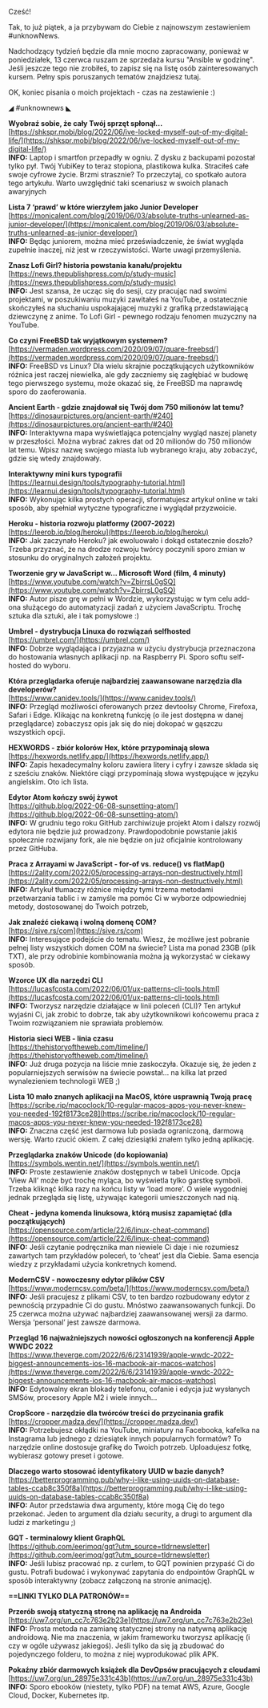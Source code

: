 Cześć!

Tak, to już piątek, a ja przybywam do Ciebie z najnowszym zestawieniem #unknowNews.

Nadchodzący tydzień będzie dla mnie mocno zapracowany, ponieważ w poniedziałek, 13 czerwca ruszam ze sprzedaża kursu "Ansible w godzinę". Jeśli jeszcze tego nie zrobiłeś, to zapisz się na listę osób zainteresowanych kursem. Pełny spis poruszanych tematów znajdziesz tutaj.

 

OK, koniec pisania o moich projektach - czas na zestawienie :)

 

◢ #unknownews ◣

**Wyobraź sobie, że cały Twój sprzęt spłonął...**  
[https://shkspr.mobi/blog/2022/06/ive-locked-myself-out-of-my-digital-life/](https://shkspr.mobi/blog/2022/06/ive-locked-myself-out-of-my-digital-life/)  
**INFO:** Laptop i smartfon przepadły w ogniu. Z dysku z backupami pozostał tylko pył. Twój YubiKey to teraz stopiona, plastikowa kulka. Straciłeś całe swoje cyfrowe życie. Brzmi strasznie? To przeczytaj, co spotkało autora tego artykułu. Warto uwzględnić taki scenariusz w swoich planach awaryjnych  

**Lista 7 &lsquo;prawd&rsquo; w które wierzyłem jako Junior Developer**  
[https://monicalent.com/blog/2019/06/03/absolute-truths-unlearned-as-junior-developer/](https://monicalent.com/blog/2019/06/03/absolute-truths-unlearned-as-junior-developer/)  
**INFO:** Będąc juniorem, można mieć przeświadczenie, że świat wygląda zupełnie inaczej, niż jest w rzeczywistości. Warte uwagi przemyślenia.  

**Znasz Lofi Girl? historia powstania kanału/projektu**  
[https://news.thepublishpress.com/p/study-music](https://news.thepublishpress.com/p/study-music)  
**INFO:** Jest szansa, że ucząc się do sesji, czy pracując nad swoimi projektami, w poszukiwaniu muzyki zawitałeś na YouTube, a ostatecznie skończyłeś na słuchaniu uspokajającej muzyki z grafiką przedstawiającą dziewczynę z anime. To Lofi Girl - pewnego rodzaju fenomen muzyczny na YouTube.  

**Co czyni FreeBSD tak wyjątkowym systemem?**  
[https://vermaden.wordpress.com/2020/09/07/quare-freebsd/](https://vermaden.wordpress.com/2020/09/07/quare-freebsd/)  
**INFO:** FreeBSD vs Linux? Dla wielu skrajnie początkujących użytkowników różnica jest raczej niewielka, ale gdy zaczniemy się zagłębiać w budowę tego pierwszego systemu, może okazać się, że FreeBSD ma naprawdę sporo do zaoferowania.  

**Ancient Earth - gdzie znajdował się Twój dom 750 milionów lat temu?**  
[https://dinosaurpictures.org/ancient-earth/#240](https://dinosaurpictures.org/ancient-earth/#240)  
**INFO:** Interaktywna mapa wyświetlająca potencjalny wygląd naszej planety w przeszłości. Można wybrać zakres dat od 20 milionów do 750 milionów lat temu. Wpisz nazwę swojego miasta lub wybranego kraju, aby zobaczyć, gdzie się wtedy znajdowały.  

**Interaktywny mini kurs typografii**  
[https://learnui.design/tools/typography-tutorial.html](https://learnui.design/tools/typography-tutorial.html)  
**INFO:** Wykonując kilka prostych operacji, sformatujesz artykuł online w taki sposób, aby spełniał wytyczne typograficzne i wyglądał przyzwoicie.  

**Heroku - historia rozwoju platformy (2007-2022)**  
[https://leerob.io/blog/heroku](https://leerob.io/blog/heroku)  
**INFO:** Jak zaczynało Heroku? jak ewoluowało i dokąd ostatecznie doszło? Trzeba przyznać, że na drodze rozwoju twórcy poczynili sporo zmian w stosunku do oryginalnych założeń projektu.  

**Tworzenie gry w JavaScript w... Microsoft Word (film, 4 minuty)**  
[https://www.youtube.com/watch?v=ZbirrsL0gSQ](https://www.youtube.com/watch?v=ZbirrsL0gSQ)  
**INFO:** Autor pisze grę w pełni w Wordzie, wykorzystując w tym celu add-ona służącego do automatyzacji zadań z użyciem JavaScriptu. Trochę sztuka dla sztuki, ale i tak pomysłowe :)  

**Umbrel - dystrybucja Linuxa do rozwiązań selfhosted**  
[https://umbrel.com/](https://umbrel.com/)  
**INFO:** Dobrze wyglądająca i przyjazna w użyciu dystrybucja przeznaczona do hostowania własnych aplikacji np. na Raspberry Pi. Sporo softu self-hosted do wyboru.  

**Która przeglądarka oferuje najbardziej zaawansowane narzędzia dla developerów?**  
[https://www.canidev.tools/](https://www.canidev.tools/)  
**INFO:** Przegląd możliwości oferowanych przez devtoolsy Chrome, Firefoxa, Safari i Edge. Klikając na konkretną funkcję (o ile jest dostępna w danej przeglądarce) zobaczysz opis jak się do niej dokopać w gąszczu wszystkich opcji.  

**HEXWORDS - zbiór kolorów Hex, które przypominają słowa**  
[https://hexwords.netlify.app/](https://hexwords.netlify.app/)  
**INFO:** Zapis hexadecymalny koloru zawiera litery i cyfry i zawsze składa się z sześciu znaków. Niektóre ciągi przypominają słowa występujące w języku angielskim. Oto ich lista.  

**Edytor Atom kończy swój żywot**  
[https://github.blog/2022-06-08-sunsetting-atom/](https://github.blog/2022-06-08-sunsetting-atom/)  
**INFO:** W grudniu tego roku GitHub zarchiwizuje projekt Atom i dalszy rozwój edytora nie będzie już prowadzony. Prawdopodobnie powstanie jakiś społecznie rozwijany fork, ale nie będzie on już oficjalnie kontrolowany przez GitHuba.  

**Praca z Arrayami w JavaScript - for-of vs. reduce() vs flatMap()**  
[https://2ality.com/2022/05/processing-arrays-non-destructively.html](https://2ality.com/2022/05/processing-arrays-non-destructively.html)  
**INFO:** Artykuł tłumaczy różnice między tymi trzema metodami przetwarzania tablic i w zamyśle ma pomóc Ci w wyborze odpowiedniej metody, dostosowanej do Twoich potrzeb,  

**Jak znaleźć ciekawą i wolną domenę COM?**  
[https://sive.rs/com](https://sive.rs/com)  
**INFO:** Interesujące podejście do tematu. Wiesz, że możliwe jest pobranie pełnej listy wszystkich domen COM na świecie? Lista ma ponad 23GB (plik TXT), ale przy odrobinie kombinowania można ją wykorzystać w ciekawy sposób.  

**Wzorce UX dla narzędzi CLI**  
[https://lucasfcosta.com/2022/06/01/ux-patterns-cli-tools.html](https://lucasfcosta.com/2022/06/01/ux-patterns-cli-tools.html)  
**INFO:** Tworzysz narzędzie działające w linii poleceń (CLI)? Ten artykuł wyjaśni Ci, jak zrobić to dobrze, tak aby użytkownikowi końcowemu praca z Twoim rozwiązaniem nie sprawiała problemów.  

**Historia sieci WEB - linia czasu**  
[https://thehistoryoftheweb.com/timeline/](https://thehistoryoftheweb.com/timeline/)  
**INFO:** Już druga pozycja na liście mnie zaskoczyła. Okazuje się, że jeden z popularniejszych serwisów na świecie powstał... na kilka lat przed wynalezieniem technologii WEB ;)  

**Lista 10 mało znanych aplikacji na MacOS, które usprawnią Twoją pracę**  
[https://scribe.rip/macoclock/10-regular-macos-apps-you-never-knew-you-needed-192f8173ce28](https://scribe.rip/macoclock/10-regular-macos-apps-you-never-knew-you-needed-192f8173ce28)  
**INFO:** Znaczna część jest darmowa lub posiada ograniczoną, darmową wersję. Warto rzucić okiem. Z całej dziesiątki znałem tylko jedną aplikację.  

**Przeglądarka znaków Unicode (do kopiowania)**  
[https://symbols.wentin.net/](https://symbols.wentin.net/)  
**INFO:** Proste zestawienie znaków dostępnych w tabeli Unicode. Opcja &lsquo;View All&rsquo; może być trochę myląca, bo wyświetla tylko garstkę symboli. Trzeba kliknąć kilka razy na końcu listy w &lsquo;load more&rsquo;. O wiele wygodniej jednak przegląda się listę, używając kategorii umieszczonych nad nią.  

**Cheat - jedyna komenda linuksowa, którą musisz zapamiętać (dla początkujących)**  
[https://opensource.com/article/22/6/linux-cheat-command](https://opensource.com/article/22/6/linux-cheat-command)  
**INFO:** Jeśli czytanie podręcznika man niewiele Ci daje i nie rozumiesz zawartych tam przykładów poleceń, to &lsquo;cheat&rsquo; jest dla Ciebie. Sama esencja wiedzy z przykładami użycia konkretnych komend.  

**ModernCSV - nowoczesny edytor plików CSV**  
[https://www.moderncsv.com/beta/](https://www.moderncsv.com/beta/)  
**INFO:** Jeśli pracujesz z plikami CSV, to ten bardzo rozbudowany edytor z pewnością przypadnie Ci do gustu. Mnóstwo zaawansowanych funkcji. Do 25 czerwca można używać najbardziej zaawansowanej wersji za darmo. Wersja &lsquo;personal&rsquo; jest zawsze darmowa.  

**Przegląd 16 najważniejszych nowości ogłoszonych na konferencji Apple WWDC 2022**  
[https://www.theverge.com/2022/6/6/23141939/apple-wwdc-2022-biggest-announcements-ios-16-macbook-air-macos-watchos](https://www.theverge.com/2022/6/6/23141939/apple-wwdc-2022-biggest-announcements-ios-16-macbook-air-macos-watchos)  
**INFO:** Edytowalny ekran blokady telefonu, cofanie i edycja już wysłanych SMSów, procesory Apple M2 i wiele innych...  

**CropScore - narzędzie dla twórców treści do przycinania grafik**  
[https://cropper.madza.dev/](https://cropper.madza.dev/)  
**INFO:** Potrzebujesz okłądki na YouTube, miniatury na Facebooka, kafelka na Instagrama lub jednego z dziesiątek innych popularnych formatów? To narzędzie online dostosuje grafikę do Twoich potrzeb. Uploadujesz fotkę, wybierasz gotowy preset i gotowe.  

**Dlaczego warto stosować identyfikatory UUID w bazie danych?**  
[https://betterprogramming.pub/why-i-like-using-uuids-on-database-tables-ccab8c350f8a](https://betterprogramming.pub/why-i-like-using-uuids-on-database-tables-ccab8c350f8a)  
**INFO:** Autor przedstawia dwa argumenty, które mogą Cię do tego przekonać. Jeden to argument dla działu security, a drugi to argument dla ludzi z marketingu ;)  

**GQT - terminalowy klient GraphQL**  
[https://github.com/eerimoq/gqt?utm_source=tldrnewsletter](https://github.com/eerimoq/gqt?utm_source=tldrnewsletter)  
**INFO:** Jeśli lubisz pracować np. z curlem, to GQT powinien przypaść Ci do gustu. Potrafi budować i wykonywać zapytania do endpointów GraphQL w sposób interaktywny (zobacz załączoną na stronie animację).  

**==LINKI TYLKO DLA PATRONÓW==**

**Przerób swoją statyczną stronę na aplikację na Androida**  
[https://uw7.org/un_cc7c763e2b23e](https://uw7.org/un_cc7c763e2b23e)  
**INFO:** Prosta metoda na zamianę statycznej strony na natywną aplikację androidową. Nie ma znaczenia, w jakim frameworku tworzysz aplikację (i czy w ogóle używasz jakiegoś). Jeśli tylko da się ją zbudować do pojedynczego folderu, to można z niej wyprodukować plik APK.  

**Pokaźny zbiór darmowych książek dla DevOpsów pracujących z cloudami**  
[https://uw7.org/un_28975e331c43b](https://uw7.org/un_28975e331c43b)  
**INFO:** Sporo ebooków (niestety, tylko PDF) na temat AWS, Azure, Google Cloud, Docker, Kubernetes itp.